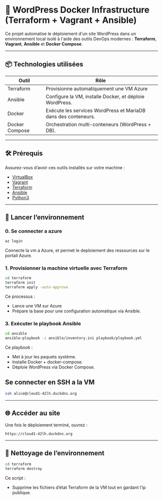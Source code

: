 # 🐳 WordPress Docker Infrastructure (Terraform + Vagrant + Ansible)

Ce projet automatise le déploiement d'un site WordPress dans un environnement local isolé à l'aide des outils DevOps modernes : **Terraform**, **Vagrant**, **Ansible** et **Docker Compose**.

---

## 📦 Technologies utilisées

| Outil           | Rôle                                                                |
|-----------------|---------------------------------------------------------------------|
| Terraform       | Provisionne automatiquement une VM Azure              |
| Ansible         | Configure la VM, installe Docker, et déploie WordPress.             |
| Docker          | Exécute les services WordPress et MariaDB dans des conteneurs.      |
| Docker Compose  | Orchestration multi-conteneurs (WordPress + DB).                    |

---

## 🛠️ Prérequis

Assurez-vous d’avoir ces outils installés sur votre machine :

- [VirtualBox](https://www.virtualbox.org/)
- [Vagrant](https://www.vagrantup.com/)
- [Terraform](https://developer.hashicorp.com/terraform/downloads)
- [Ansible](https://docs.ansible.com/ansible/latest/installation_guide/intro_installation.html)
- [Python3](https://www.python.org/)

---

## 🚀 Lancer l’environnement

### 0. Se connecter a azure

```bash
az login
```

Connecte la vm a Azure, et permet le deploiement des ressources sur le portail Azure. 

### 1. Provisionner la machine virtuelle avec Terraform

```bash
cd terraform
terraform init
terraform apply -auto-approve
```

Ce processus :
- Lance une VM sur Azure
- Prépare la base pour une configuration automatique via Ansible.

### 3. Exécuter le playbook Ansible

```bash
cd ansible
ansible-playbook -i ansible/inventory.ini playbook/playbook.yml
```

Ce playbook :
- Met à jour les paquets système.
- Installe Docker + docker-compose.
- Déploie WordPress via Docker Compose.

## Se connecter en SSH a la VM

```bash
ssh alice@cloud1-42lh.duckdns.org
```

---

## 🌐 Accéder au site

Une fois le déploiement terminé, ouvrez :

```
https://cloud1-42lh.duckdns.org
```

---

## 🧹 Nettoyage de l’environnement

```bash
cd terraform 
terraform destroy
```

Ce script :
- Supprime les fichiers d’état Terraform de la VM tout en gardant l'ip publique.
